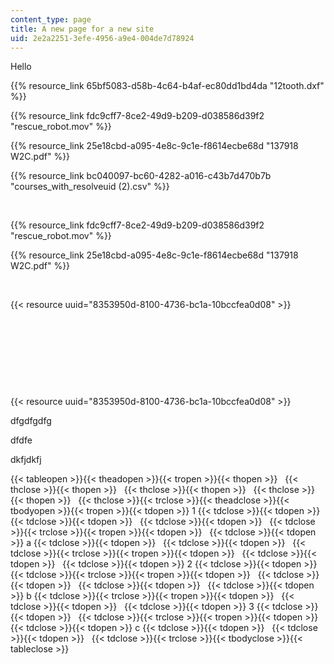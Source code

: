 ```yaml
---
content_type: page
title: A new page for a new site
uid: 2e2a2251-3efe-4956-a9e4-004de7d78924
---
```

Hello

{{% resource_link 65bf5083-d58b-4c64-b4af-ec80dd1bd4da "12tooth.dxf" %}}

{{% resource_link fdc9cff7-8ce2-49d9-b209-d038586d39f2 "rescue_robot.mov" %}}

{{% resource_link 25e18cbd-a095-4e8c-9c1e-f8614ecbe68d "137918 W2C.pdf" %}}

{{% resource_link bc040097-bc60-4282-a016-c43b7d470b7b "courses_with_resolveuid (2).csv" %}}

 

{{% resource_link fdc9cff7-8ce2-49d9-b209-d038586d39f2 "rescue_robot.mov" %}}

{{% resource_link 25e18cbd-a095-4e8c-9c1e-f8614ecbe68d "137918 W2C.pdf" %}}

 

{{< resource uuid="8353950d-8100-4736-bc1a-10bccfea0d08" >}}

 

 

 

 

{{< resource uuid="8353950d-8100-4736-bc1a-10bccfea0d08" >}}

dfgdfgdfg

dfdfe

dkfjdkfj

{{< tableopen >}}{{< theadopen >}}{{< tropen >}}{{< thopen >}}
 
{{< thclose >}}{{< thopen >}}
 
{{< thclose >}}{{< thopen >}}
 
{{< thclose >}}{{< thopen >}}
 
{{< thclose >}}{{< trclose >}}{{< theadclose >}}{{< tbodyopen >}}{{< tropen >}}{{< tdopen >}}
1
{{< tdclose >}}{{< tdopen >}}
 
{{< tdclose >}}{{< tdopen >}}
 
{{< tdclose >}}{{< tdopen >}}
 
{{< tdclose >}}{{< trclose >}}{{< tropen >}}{{< tdopen >}}
 
{{< tdclose >}}{{< tdopen >}}
a
{{< tdclose >}}{{< tdopen >}}
 
{{< tdclose >}}{{< tdopen >}}
 
{{< tdclose >}}{{< trclose >}}{{< tropen >}}{{< tdopen >}}
 
{{< tdclose >}}{{< tdopen >}}
 
{{< tdclose >}}{{< tdopen >}}
2
{{< tdclose >}}{{< tdopen >}}
 
{{< tdclose >}}{{< trclose >}}{{< tropen >}}{{< tdopen >}}
 
{{< tdclose >}}{{< tdopen >}}
 
{{< tdclose >}}{{< tdopen >}}
 
{{< tdclose >}}{{< tdopen >}}
b
{{< tdclose >}}{{< trclose >}}{{< tropen >}}{{< tdopen >}}
 
{{< tdclose >}}{{< tdopen >}}
 
{{< tdclose >}}{{< tdopen >}}
3
{{< tdclose >}}{{< tdopen >}}
 
{{< tdclose >}}{{< trclose >}}{{< tropen >}}{{< tdopen >}}
 
{{< tdclose >}}{{< tdopen >}}
c
{{< tdclose >}}{{< tdopen >}}
 
{{< tdclose >}}{{< tdopen >}}
 
{{< tdclose >}}{{< trclose >}}{{< tbodyclose >}}{{< tableclose >}}